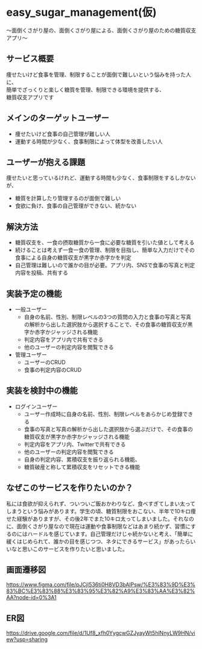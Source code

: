 # easy_sugar_management(仮)
〜面倒くさがり屋の、面倒くさがり屋による、面倒くさがり屋のための糖質収支アプリ〜

## サービス概要
痩せたいけど食事を管理、制限することが面倒で難しいという悩みを持った人に、  
簡単でざっくりと楽しく糖質を管理、制限できる環境を提供する、  
糖質収支アプリです  
## メインのターゲットユーザー
* 痩せたいけど食事の自己管理が難しい人 
* 運動する時間が少なく、食事制限によって体型を改善したい人
## ユーザーが抱える課題
痩せたいと思っているけれど、運動する時間も少なく、食事制限をするしかないが、
* 糖質を計算したり管理するのが面倒で難しい
* 食欲に負け、食事の自己管理ができない、続かない
## 解決方法
* 糖質収支を、一食の摂取糖質から一食に必要な糖質を引いた値として考える
* 続けることは考えず一食一食の管理、制限を目指し、簡単な入力だけでその食事による自身の糖質収支が黒字か赤字かを判定
* 自己管理は難しいので誰かの目が必要。アプリ内、SNSで食事の写真と判定内容を投稿、共有する
## 実装予定の機能
* 一般ユーザー
    * 自身の名前、性別、制限レベルの3つの質問の入力と食事の写真と写真の解析から出した選択肢から選択することで、その食事の糖質収支が黒字か赤字かジャッジされる機能
    * 判定内容をアプリ内で共有できる
    * 他のユーザーの判定内容を閲覧できる
* 管理ユーザー
    * ユーザーのCRUD
    * 食事の判定内容のCRUD
## 実装を検討中の機能
* ログインユーザー
    * ユーザー作成時に自身の名前、性別、制限レベルをあらかじめ登録できる
    * 食事の写真と写真の解析から出した選択肢から選ぶだけで、その食事の糖質収支が黒字か赤字かジャッジされる機能
    * 判定内容をアプリ内、Twitterで共有できる
    * 他のユーザーの判定内容を閲覧できる
    * 自身の判定内容、累積収支を振り返られる機能、
    * 糖質破産と称して累積収支をリセットできる機能

## なぜこのサービスを作りたいのか？
私には食欲が抑えられず、ついついご飯おかわりなど、食べすぎてしまい太ってしまうという悩みがあります。学生の頃、糖質制限をおこない、半年で10キロ痩せた経験がありますが、その後2年でまた10キロ太ってしまいました。それなのに、面倒くさがり屋なので現在は運動や食事制限などはあまり続かず、習慣にするのにはハードルを感じています。自己管理だけじゃ続かないと考え、「簡単に緩くはじめられて、誰かの目を感じつつ、ネタにできるサービス」があったらいいなと思いこのサービスを作りたいと思いました。

## 画面遷移図
https://www.figma.com/file/pJCjl536ti0H8VD3bAlPsw/%E3%83%9D%E3%83%BC%E3%83%88%E3%83%95%E3%82%A9%E3%83%AA%E3%82%AA?node-id=0%3A1

## ER図
https://drive.google.com/file/d/1Uf8_xfh0YygcwGZJyayWt5hlNnyLW9HN/view?usp=sharing